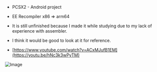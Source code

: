 
* PCSX2 - Android project
* EE Recompiler x86 => arm64

* It is still unfinished because I made it while studying due to my lack of experience with assembler.
* I think it would be good to look at it for reference.

* [https://www.youtube.com/watch?v=ACxMJufB1EM](https://youtu.be/hNc3k3wPyTM)

![Image](https://github.com/user-attachments/assets/534405ee-c622-4726-876b-31f398bbb46d)
